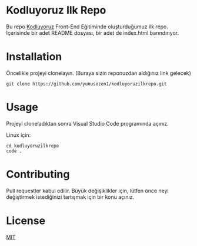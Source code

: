 # Kodluyoruz Ilk Repo
Bu repo [Kodluyoruz](https://kodluyoruz.org/) Front-End Eğitiminde oluşturduğumuz ilk repo. İçerisinde bir adet README dosyası, bir adet de index.html barındırıyor.
[]("C:\Users\emre\Desktop\kodluyoruzilkrepo\ödev1_resim.png")
# Installation
Öncelikle projeyi clonelayın. (Buraya sizin reponuzdan aldığınız link gelecek)

`git clone https://github.com/yunusozen1/kodluyoruzilkrepo.git`

# Usage
Projeyi cloneladıktan sonra Visual Studio Code programında açınız.

Linux için:
```
cd kodluyoruzilkrepo 
code .

```



# Contributing
Pull requestler kabul edilir. Büyük değişiklikler için, lütfen önce neyi değiştirmek istediğinizi tartışmak için bir konu açınız.
# License
[MIT](https://choosealicense.com/licenses/mit/)